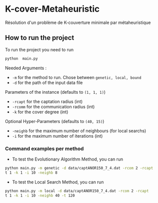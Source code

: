 # K-cover-Metaheuristic
Résolution d'un problème de K-couverture minimale par métaheuristique

## How to run the project 
To run the project you need to run 
```bash
python  main.py
```
Needed Arguments :
- `-m` for the method to run. Chose between `genetic, local, bound`
- `-d` for the path of the input data file 

Parameters of the instance (defaults to `(1, 1, 1)`)
- `-rcapt` for the captation radius (int)
- `-rcomm` for the communication radius (int)
- `-k` for the cover degree (int)

Optional Hyper-Parameters (defaults to `(40, 15)`)
- `-neighb` for the maximum number of neighbours (for local searchs)
- `-i` for the maximum number of iterations (int)

### Command examples per method
- To test the Evolutionary Algorithm Method, you can run 

```bash
python main.py -m genetic -d data/captANOR150_7_4.dat -rcom 2 -rcapt
t 1 -k 1 -i 10 -neighb 8
```

- To test the Local Search Method, you can run 

```bash
python main.py -m local -d data/captANOR150_7_4.dat -rcom 2 -rcapt
t 1 -k 1 -i 10 -neighb 40 -t 120
```